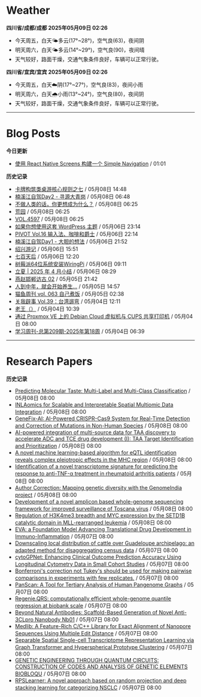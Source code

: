 # Weather
<!--qweather:start-->
**四川省/成都/成都 2025年05月09日 02:26**
- 今天周五，白天🌤️多云(17°~28°)，空气良(63)，夜间阴
- 明天周六，白天🌤️多云(14°~29°)，空气良(90)，夜间晴
- 天气较好，路面干燥，交通气象条件良好，车辆可以正常行驶。

**四川省/宜宾/宜宾 2025年05月09日 02:26**
- 今天周五，白天☁️阴(17°~27°)，空气良(83)，夜间小雨
- 明天周六，白天🌧️小雨(13°~24°)，空气良(80)，夜间阴
- 天气较好，路面干燥，交通气象条件良好，车辆可以正常行驶。
<!--qweather:end-->
---
# Blog Posts
<!--rss-blogs:start-->
**今日更新**
- [使用 React Native Screens 构建一个 Simple Navigation](https://innei.in/posts/tech/build-simple-navigation-with-react-native-screens) / 01:01

**历史记录**
- [卡牌构筑类桌游核心规则之七](https://blog.codingnow.com/2025/05/dbg_rules_7.html) / 05月08日 14:48
- [楠溪江自驾Day2 - 寻源大青岗](https://blog.ops-coffee.cn/r/city-china-zhejiang-wenzhou-yongjia-nanxijiang-02.html) / 05月08日 06:48
- [不做人类的话，你更想成为什么？](http://m.wufazhuce.com/question/4359) / 05月08日 06:25
- [荒园](http://m.wufazhuce.com/article/6785) / 05月08日 06:25
- [VOL.4597](http://m.wufazhuce.com/one/4746) / 05月08日 06:25
- [如果你想使用这套 WordPress 主题](https://anotherdayu.com/2025/6919/) / 05月06日 23:14
- [PIVOT Vol.16 输入法、咖啡和爵士](https://anotherdayu.com/2025/6914/) / 05月06日 22:14
- [楠溪江自驾Day1 - 大胆的想法](https://blog.ops-coffee.cn/r/city-china-zhejiang-wenzhou-yongjia-nanxijiang-01.html) / 05月06日 21:52
- [绍兴游记](https://www.ntiy.com/2274.html) / 05月06日 15:51
- [七百天后](https://imzm.im/700-days-after/) / 05月06日 12:20
- [树莓派64位系统安装WiringPi](https://hp-l.github.io/2025/05/06/091156/) / 05月06日 09:11
- [立夏 | 2025 年 4 月小结](https://thirdshire.com/april-recap-2025/) / 05月06日 08:29
- [燕赵邯郸访古 02](https://blog.pursuitus.com/yan-zhao-handan-visits-02-html.html) / 05月05日 21:42
- [人到中年，就会开始养生…](https://blog.douchi.space/middle-age-wellness/) / 05月05日 14:57
- [猫鱼周刊 vol. 063 自己煮饭](https://ameow.xyz/archives/weekly-063) / 05月05日 02:38
- [关我辟事 Vol.39：台湾遛弯](https://blog.douchi.space/spark-joy-digest-2025-4b/) / 05月04日 12:11
- [老王（）](https://hp-l.github.io/2025/05/04/103937/) / 05月04日 10:39
- [通过 Proxmox VE 上的 Debian Cloud 虚拟机与 CUPS 共享打印机](https://blog.gxres.net/posts/share-printer-through-vm-on-proxmox-ve-and-cups) / 05月04日 08:00
- [学习周刊-总第209期-2025年第18周](https://wiki.eryajf.net/pages/050366/) / 05月04日 06:39
<!--rss-blogs:end-->
---
# Research Papers
<!--rss-papers:start-->
**历史记录**
- [Predicting Molecular Taste: Multi-Label and Multi-Class Classification](https://www.biorxiv.org/content/10.1101/2025.05.02.651828v1?rss=1) / 05月08日 08:00
- [INLAomics for Scalable and Interpretable Spatial Multiomic Data Integration](https://www.biorxiv.org/content/10.1101/2025.05.02.651831v1?rss=1) / 05月08日 08:00
- [GeneFix-AI: AI-Powered CRISPR-Cas9 System for Real-Time Detection and Correction of Mutations in Non-Human Species](https://www.biorxiv.org/content/10.1101/2025.05.04.652132v1?rss=1) / 05月08日 08:00
- [AI-powered integration of multi-source data for TAA discovery to accelerate ADC and TCE drug development (I): TAA Target Identification and Prioritization](https://www.biorxiv.org/content/10.1101/2025.05.06.652559v1?rss=1) / 05月08日 08:00
- [A novel machine learning-based algorithm for eQTL identification reveals complex pleiotropic effects in the MHC region](https://www.biorxiv.org/content/10.1101/2025.05.06.652558v1?rss=1) / 05月08日 08:00
- [Identification of a novel transcriptome signature for predicting the response to anti-TNF-α treatment in rheumatoid arthritis patients](https://www.biorxiv.org/content/10.1101/2025.05.05.652166v1?rss=1) / 05月08日 08:00
- [Author Correction: Mapping genetic diversity with the GenomeIndia project](https://www.nature.com/articles/s41588-025-02206-1) / 05月08日 08:00
- [Development of a novel amplicon based whole-genome sequencing framework for improved surveillance of Toscana virus](https://www.nature.com/articles/s42003-025-08159-9) / 05月08日 08:00
- [Regulation of H3K4me3 breadth and MYC expression by the SETD1B catalytic domain in MLL-rearranged leukemia](https://www.nature.com/articles/s41375-025-02638-y) / 05月08日 08:00
- [EVA: a Foundation Model Advancing Translational Drug Development in Immuno-Inflammation](https://www.biorxiv.org/content/10.1101/2025.05.02.651839v1?rss=1) / 05月07日 08:00
- [Downscaling local distribution of cattle over Guadeloupe archipelago: an adapted method for disaggregating census data](https://www.biorxiv.org/content/10.1101/2025.05.02.651856v1?rss=1) / 05月07日 08:00
- [cytoGPNet: Enhancing Clinical Outcome Prediction Accuracy Using Longitudinal Cytometry Data in Small Cohort Studies](https://www.biorxiv.org/content/10.1101/2025.05.01.651729v1?rss=1) / 05月07日 08:00
- [Bonferroni's correction not Tukey's should be used for making pairwise comparisons in experiments with few replicates.](https://www.biorxiv.org/content/10.1101/2025.05.01.651705v1?rss=1) / 05月07日 08:00
- [PanScan: A Tool for Tertiary Analysis of Human Pangenome Graphs](https://www.biorxiv.org/content/10.1101/2025.05.01.651685v1?rss=1) / 05月07日 08:00
- [Regenie.QRS: computationally efficient whole-genome quantile regression at biobank scale](https://www.biorxiv.org/content/10.1101/2025.05.02.651730v1?rss=1) / 05月07日 08:00
- [Beyond Natural Antibodies: Scaffold-Based Generation of Novel Anti-3CLpro Nanobody Nb01](https://www.biorxiv.org/content/10.1101/2025.05.06.652338v1?rss=1) / 05月07日 08:00
- [Medlib: A Feature-Rich C/C++ Library for Exact Alignment of Nanopore Sequences Using Multiple Edit Distance](https://www.biorxiv.org/content/10.1101/2025.05.01.651420v1?rss=1) / 05月07日 08:00
- [Separable Spatial Single-cell Transcriptome Representation Learning via Graph Transformer and Hyperspherical Prototype Clustering](https://www.biorxiv.org/content/10.1101/2025.05.01.651634v1?rss=1) / 05月07日 08:00
- [GENETIC ENGINEERING THROUGH QUANTUM CIRCUITS: CONSTRUCTION OF CODES AND ANALYSIS OF GENETIC ELEMENTS BIOBLOQU](https://www.biorxiv.org/content/10.1101/2025.05.02.651535v1?rss=1) / 05月07日 08:00
- [RPSLearner: A novel approach based on random projection and deep stacking learning for categorizing NSCLC](https://www.biorxiv.org/content/10.1101/2025.05.01.651699v1?rss=1) / 05月07日 08:00
<!--rss-papers:end-->
